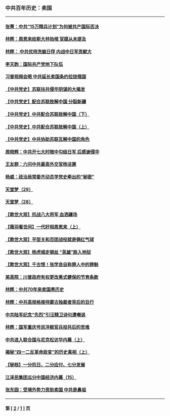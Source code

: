 ### 中共百年历史：卖国
---
#### [张菁：中共“15万精兵计划”为何被共产国际否决](../../pages/nf1176117/n13967677.md?10160430) 
#### [林辉：周恩来给斯大林抬棺 官媒从未提及](../../pages/nf1176117/n13961173.md?10160430) 
#### [林辉： 中共优待洗脑日俘 内战中日军贡献大](../../pages/nf1176117/n13624644.md?10160430) 
#### [李天韵：国际共产党地下队伍](../../pages/nf1176117/n13611808.md?10160430) 
#### [习普视频会晤 中共延长卖国条约拉拢俄国](../../pages/nf1176117/n13060971.md?10160430) 
#### [【中共党史】苏联扶共侵华阴谋的大揭发](../../pages/nf1176117/n13056050.md?10160430) 
#### [【中共党史】配合苏联肢解中国 分裂新疆](../../pages/nf1176117/n13040700.md?10160430) 
#### [【中共党史】中共配合苏联肢解中国（下）](../../pages/nf1176117/n13035660.md?10160430) 
#### [【中共党史】中共配合苏联肢解中国（上）](../../pages/nf1176117/n13030262.md?10160430) 
#### [【中共党史】中共协助苏联瓦解中国的角色](../../pages/nf1176117/n13018109.md?10160430) 
#### [周晓辉：中共开七大时暗中勾结日军 后感谢侵华](../../pages/nf1176117/n12921960.md?10160430) 
#### [王友群：六问中共最高外交官杨洁篪](../../pages/nf1176117/n12836495.md?10160430) 
#### [杨威：政治局常委齐动员学党史牵出的“秘密”](../../pages/nf1176117/n12764642.md?10160430) 
#### [天堂梦（29）](../../pages/nf1176117/n12408465.md?10160430) 
#### [天堂梦（28）](../../pages/nf1176117/n12408309.md?10160430) 
#### [【欺世大观】抗战八大将军 血洒疆场](../../pages/nf1176117/n12357044.md?10160430) 
#### [【薇羽看世间】一代奸相周恩来（上）](../../pages/nf1176117/n12401109.md?10160430) 
#### [【欺世大观】平型关和百团战役就是俩红气球](../../pages/nf1176117/n12359157.md?10160430) 
#### [【欺世大观】杨虎城走钢丝 “英雄”跌入地狱](../../pages/nf1176117/n12358840.md?10160430) 
#### [【欺世大观】千古恨！张学良自称罪人中的罪魁](../../pages/nf1176117/n12358629.md?10160430) 
#### [美高院：川普政府有权更改奥式健保的节育条款](../../pages/nf1176117/n12242171.md?10160430) 
#### [林辉：中共70年来卖国黑历史](../../pages/nf1176117/n11552181.md?10160430) 
#### [林辉：中共高规格接待蒙古独裁者背后的丑行](../../pages/nf1176117/n11225005.md?10160430) 
#### [中共陆军纪念“先烈”引汪精卫诗句遭嘲讽](../../pages/nf1176117/n11153345.md?10160430) 
#### [林辉：国军重庆号巡洋舰官兵投共后的苦难](../../pages/nf1176117/n10997801.md?10160430) 
#### [中共进入联合国与尼克松访华内幕（上）](../../pages/nf1176117/n10138788.md?10160430) 
#### [揭秘“四一二反革命政变”的历史真相（上）](../../pages/nf1176117/n9996650.md?10160430) 
#### [【秘档】一分抗日、二分应付、七分发展](../../pages/nf1176117/n9331484.md?10160430) 
#### [江泽民集团瓜分中国经济内幕（15）](../../pages/nf1176117/n9268584.md?10160430) 
#### [张东园：受境外势力资助卖国 中共是鼻祖](../../pages/nf1176117/n9272480.md?10160430) 

---
#### 第 [ [2](./2.md?10160430) / [1](./1.md?10160430) ] 页
